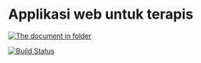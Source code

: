 # Applikasi web untuk terapis

[![The document in folder](https://camo.githubusercontent.com/2da46436a4b9701641b3ffa1cd396ebb1438f7eec7a22abf7a10b09f14df9ac1/68747470733a2f2f696d672e736869656c64732e696f2f62616467652f646f776e6c6f6164732d31336b2532466d6f6e74682d627269676874677265656e)](C:\xampp\htdocs\terapi\web\document)

[![Build Status](https://github.com/codeigniter4/CodeIgniter4/workflows/PHPUnit/badge.svg)](https://pait.devinc.website)
